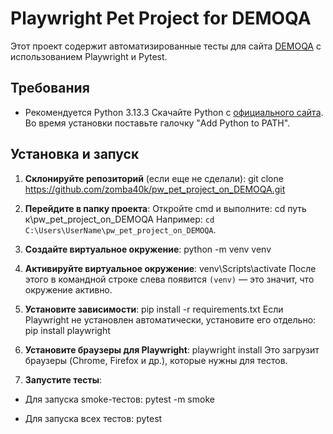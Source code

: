 # Playwright Pet Project for DEMOQA

Этот проект содержит автоматизированные тесты для сайта [DEMOQA](https://demoqa.com/) с использованием Playwright и Pytest.

## Требования
- Рекомендуется Python 3.13.3
  Скачайте Python с [официального сайта](https://www.python.org/downloads/). Во время установки поставьте галочку "Add Python to PATH".

## Установка и запуск

1. **Склонируйте репозиторий** (если еще не сделали):
git clone https://github.com/zomba40k/pw_pet_project_on_DEMOQA.git


3. **Перейдите в папку проекта**:
Откройте cmd и выполните:
cd путь к\pw_pet_project_on_DEMOQA
Например: `cd C:\Users\UserName\pw_pet_project_on_DEMOQA`.


3. **Создайте виртуальное окружение**:
python -m venv venv


4. **Активируйте виртуальное окружение**:
venv\Scripts\activate
После этого в командной строке слева появится `(venv)` — это значит, что окружение активно.


5. **Установите зависимости**:
pip install -r requirements.txt
Если Playwright не установлен автоматически, установите его отдельно:
pip install playwright


6. **Установите браузеры для Playwright**:
playwright install
Это загрузит браузеры (Chrome, Firefox и др.), которые нужны для тестов.


7. **Запустите тесты**:
- Для запуска smoke-тестов:
pytest -m smoke

- Для запуска всех тестов:
pytest
